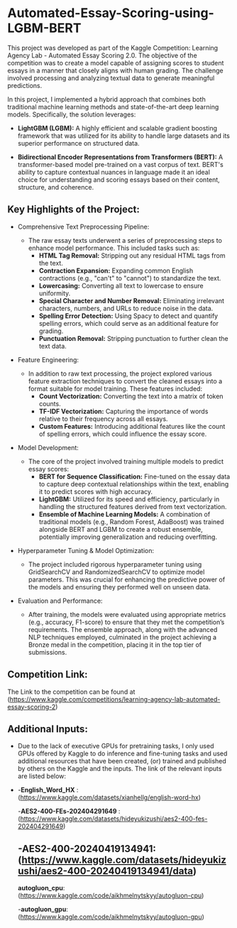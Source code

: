 # Automated-Essay-Scoring-using-LGBM-BERT

This project was developed as part of the Kaggle Competition: Learning Agency Lab - Automated Essay Scoring 2.0. The objective of the competition was to create a model capable of assigning scores to student essays in a manner that closely aligns with human grading. The challenge involved processing and analyzing textual data to generate meaningful predictions.

In this project, I implemented a hybrid approach that combines both traditional machine learning methods and state-of-the-art deep learning models. Specifically, the solution leverages:

* **LightGBM (LGBM):** A highly efficient and scalable gradient boosting framework that was utilized for its ability to handle large datasets and its superior performance on structured data.

* **Bidirectional Encoder Representations from Transformers (BERT):** A transformer-based model pre-trained on a vast corpus of text. BERT's ability to capture contextual nuances in language made it an ideal choice for understanding and scoring essays based on their content, structure, and coherence.

## Key Highlights of the Project:
* Comprehensive Text Preprocessing Pipeline:
  - The raw essay texts underwent a series of preprocessing steps to enhance model performance. This included tasks such as:
    - **HTML Tag Removal:** Stripping out any residual HTML tags from the text.
    - **Contraction Expansion:** Expanding common English contractions (e.g., "can't" to "cannot") to standardize the text.
    - **Lowercasing:** Converting all text to lowercase to ensure uniformity.
    - **Special Character and Number Removal:** Eliminating irrelevant characters, numbers, and URLs to reduce noise in the data.
    - **Spelling Error Detection:** Using Spacy to detect and quantify spelling errors, which could serve as an additional feature for grading.
    - **Punctuation Removal:** Stripping punctuation to further clean the text data.
* Feature Engineering:

  - In addition to raw text processing, the project explored various feature extraction techniques to convert the cleaned essays into a format suitable for model training. These features included:
    - **Count Vectorization:** Converting the text into a matrix of token counts.
    - **TF-IDF Vectorization:** Capturing the importance of words relative to their frequency across all essays.
    - **Custom Features:** Introducing additional features like the count of spelling errors, which could influence the essay score.
      
* Model Development:

  - The core of the project involved training multiple models to predict essay scores:
    - **BERT for Sequence Classification:** Fine-tuned on the essay data to capture deep contextual relationships within the text, enabling it to predict scores with high accuracy.
    - **LightGBM:** Utilized for its speed and efficiency, particularly in handling the structured features derived from text vectorization.
    - **Ensemble of Machine Learning Models:** A combination of traditional models (e.g., Random Forest, AdaBoost) was trained alongside BERT and LGBM to create a robust ensemble, potentially improving generalization and reducing overfitting.
      
* Hyperparameter Tuning & Model Optimization:

  - The project included rigorous hyperparameter tuning using GridSearchCV and RandomizedSearchCV to optimize model parameters. This was crucial for enhancing the predictive power of the models and ensuring they performed well on unseen data.

* Evaluation and Performance:

  - After training, the models were evaluated using appropriate metrics (e.g., accuracy, F1-score) to ensure that they met the competition’s requirements. The ensemble approach, along with the advanced NLP techniques employed, culminated in the project achieving a Bronze medal in the competition, placing it in the top tier of submissions.

## Competition Link:
The Link to the competition can be found at (https://www.kaggle.com/competitions/learning-agency-lab-automated-essay-scoring-2)
## Additional Inputs:

* Due to the lack of executive GPUs for pretraining tasks, I only used GPUs offered by Kaggle to do inference and fine-tuning tasks and used additional resources that have been created, (or) trained and published by others on the Kaggle and the inputs. The link of the relevant inputs are listed below:
* 
  -**English_Word_HX** : (https://www.kaggle.com/datasets/xianhellg/english-word-hx)
  
  -**AES2-400-FEs-202404291649** :(https://www.kaggle.com/datasets/hideyukizushi/aes2-400-fes-202404291649)
  
  -**AES2-400-20240419134941**: (https://www.kaggle.com/datasets/hideyukizushi/aes2-400-20240419134941/data)
  -
  **autogluon_cpu**: (https://www.kaggle.com/code/aikhmelnytskyy/autogluon-cpu)

  -**autogluon_gpu**:(https://www.kaggle.com/code/aikhmelnytskyy/autogluon-gpu)
